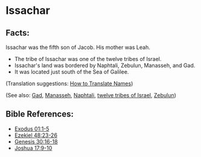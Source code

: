 # Issachar #

## Facts: ##

Issachar was the fifth son of Jacob. His mother was Leah.

* The tribe of Issachar was one of the twelve tribes of Israel.
* Issachar's land was bordered by Naphtali, Zebulun, Manasseh, and Gad.
* It was located just south of the Sea of Galilee. 

(Translation suggestions: [How to Translate Names](en/ta-vol1/translate/man/translate-names))

(See also: [Gad](../other/gad.md), [Manasseh](../other/manasseh.md), [Naphtali](../other/naphtali.md), [twelve tribes of Israel](../other/12tribesofisrael.md), [Zebulun](../other/zebulun.md))

## Bible References: ##

* [Exodus 01:1-5](en/tn/exo/help/01/01)
* [Ezekiel 48:23-26](en/tn/ezk/help/48/23)
* [Genesis 30:16-18](en/tn/gen/help/30/16)
* [Joshua 17:9-10](en/tn/jos/help/17/09)